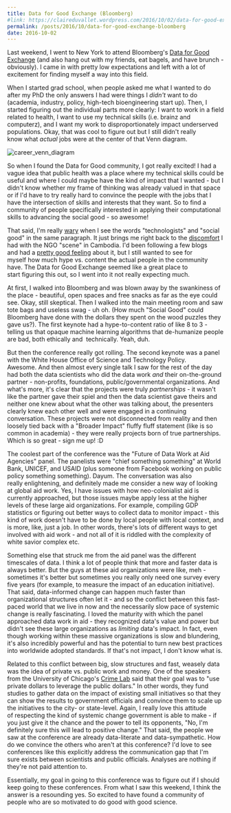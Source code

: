 ```yaml
---
title: Data for Good Exchange (Bloomberg)
#link: https://claireduvallet.wordpress.com/2016/10/02/data-for-good-exchange-bloomberg/
permalink: /posts/2016/10/data-for-good-exchange-bloomberg
date: 2016-10-02
---
```



Last weekend, I went to New York to attend Bloomberg's [Data for Good Exchange](https://www.bloomberg.com/company/d4gx/) (and also hang out with my friends, eat bagels, and have brunch - obviously). I came in with pretty low expectations and left with a lot of excitement for finding myself a way into this field.

When I started grad school, when people asked me what I wanted to do after my PhD the only answers I had were things I _didn't_ want to do (academia, industry, policy, high-tech bioengineering start up). Then, I started figuring out the individual parts more clearly: I want to work in a field related to health, I want to use my technical skills (i.e. brainz and computerz), and I want my work to disproportionately impact underserved populations. Okay, that was cool to figure out but I still didn't really know what _actual_ jobs were at the center of that Venn diagram.

![career_venn_diagram](career_venn_diagram.png)

So when I found the Data for Good community, I got really excited! I had a vague idea that public health was a place where my technical skills could be useful and where I could maybe have the kind of impact that I wanted - but I didn't know whether my frame of thinking was already valued in that space or if I'd have to try really hard to convince the people with the jobs that I have the intersection of skills and interests that they want. So to find a community of people specifically interested in applying their computational skills to advancing the social good - so awesome!  

That said, I'm really [wary](https://medium.com/the-development-set/silicon-valley-s-unchecked-arrogance-d86cbb8db52#.dtiau52ba) when I see the words "technologists" and "social good" in the same paragraph. It just brings me right back to the [discomfort](https://newrepublic.com/article/120178/problem-international-development-and-plan-fix-it) I had with the NGO "scene" in Cambodia. I'd been following a few blogs and had a [pretty good feeling](https://dssg.uchicago.edu/2016/08/18/the-real-world-dssg/) about it, but I still wanted to see for myself how much hype vs. content the actual people in the community have. The Data for Good Exchange seemed like a great place to start figuring this out, so I went into it not really expecting much. 

At first, I walked into Bloomberg and was blown away by the swankiness of the place - beautiful, open spaces and free snacks as far as the eye could see. Okay, still skeptical. Then I walked into the main meeting room and saw tote bags and useless swag - uh oh. (How much "Social Good" could Bloomberg have done with the dollars they spent on the wood puzzles they gave us?). The first keynote had a hype-to-content ratio of like 8 to 3 - telling us that opaque machine learning algorithms that de-humanize people are bad, both ethically and  technically. Yeah, duh.

But then the conference really got rolling. The second keynote was a panel with the White House Office of Science and Technology Policy. Awesome. And then almost every single talk I saw for the rest of the day had both the data scientists who did the data work _and_ their on-the-ground partner - non-profits, foundations, public/governmental organizations. And what's more, it's clear that the projects were truly _partnerships_ - it wasn't like the partner gave their spiel and then the data scientist gave theirs and neither one knew about what the other was talking about, the presenters clearly knew each other well and were engaged in a continuing conversation. These projects were not disconnected from reality and then loosely tied back with a "Broader Impact" fluffy fluff statement (like is so common in academia) - they were really projects born of true partnerships. Which is so great - sign me up! :D

The coolest part of the conference was the "Future of Data Work at Aid Agencies" panel. The panelists were "chief something something" at World Bank, UNICEF, and USAID (plus someone from Facebook working on public policy something something). Dayum. The conversation was also really enlightening, and definitely made me consider a new way of looking at global aid work. Yes, I have issues with how neo-colonialist aid is currently approached, but those issues maybe apply less at the higher levels of these large aid organizations. For example, compiling GDP statistics or figuring out better ways to collect data to monitor impact - this kind of work doesn't have to be done by local people with local context, and is more, like, just a job. In other words, there's lots of different ways to get involved with aid work - and not all of it is riddled with the complexity of white savior complex etc.

Something else that struck me from the aid panel was the different timescales of data. I think a lot of people think that more and faster data is always better. But the guys at these aid organizations were like, meh - sometimes it's better but sometimes you really only need one survey every five years (for example, to measure the impact of an education initiative). That said, data-informed change can happen much faster than organizational structures often let it - and so the conflict between this fast-paced world that we live in now and the necessarily slow pace of systemic change is really fascinating. I loved the maturity with which the panel approached data work in aid - they recognized data's value and power but didn't see these large organizations as _limiting_ data's impact. In fact, even though working within these massive organizations is slow and blundering, it's also incredibly powerful and has the potential to turn new best practices into worldwide adopted standards. If that's not impact, I don't know what is.

Related to this conflict between big, slow structures and fast, weasely data was the idea of private vs. public work and money. One of the speakers from the University of Chicago's [Crime Lab](https://crimelab.uchicago.edu/) said that their goal was to "use private dollars to leverage the public dollars." In other words, they fund studies to gather data on the impact of existing small initiatives so that they can show the results to government officials and convince them to scale up the initiatives to the city- or state-level. Again, I really love this attitude of respecting the kind of systemic change government is able to make - if you just give it the chance and the power to tell its opponents, "No, I'm definitely sure this will lead to positive change." That said, the people we saw at the conference are already data-literate and data-sympathetic. How do we convince the others who aren't at this conference? I'd love to see conferences like this explicitly address the communication gap that I'm sure exists between scientists and public officials. Analyses are nothing if they're not paid attention to.

Essentially, my goal in going to this conference was to figure out if I should keep going to these conferences. From what I saw this weekend, I think the answer is a resounding yes. So excited to have found a community of people who are so motivated to do good with good science.
